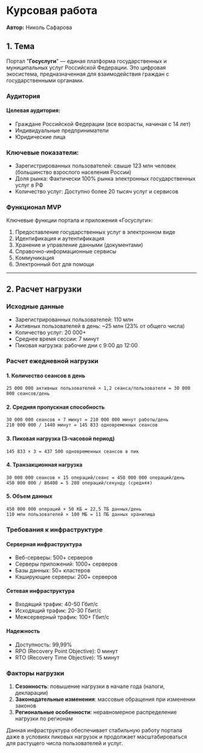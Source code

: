 # Курсовая работа  
**Автор:** Николь Сафарова

## 1. Тема  
Портал "**Госуслуги**" — единая платформа государственных и муниципальных услуг Российской Федерации. Это цифровая экосистема, предназначенная для взаимодействия граждан с государственными органами.


### Аудитория

#### Целевая аудитория:
- Граждане Российской Федерации (все возрасты, начиная с 14 лет) 
- Индивидуальные предприниматели  
- Юридические лица  

### Ключевые показатели:
- Зарегистрированных пользователей: свыше 123 млн человек (большинство взрослого населения России)  
- Доля рынка: Фактически 100% рынка электронных государственных услуг в РФ 
- Количество услуг: Доступно более 20 тысяч услуг и сервисов

### Функционал MVP

Ключевые функции портала и приложения «Госуслуги»:

 1. Предоставление государственных услуг в электронном виде
 2. Идентификация и аутентификация
 3. Хранение и управление данными (документами)
 4. Справочно-информационные сервисы
 5. Коммуникация
 6. Электронный бот для помощи
---

## 2. Расчет нагрузки

### Исходные данные
- Зарегистрированных пользователей: 110 млн
- Активных пользователей в день: ~25 млн (23% от общего числа)
- Количество услуг: 20 000+
- Среднее время сессии: 7 минут
- Пиковая нагрузка: рабочие дни с 9:00 до 12:00

### Расчет ежедневной нагрузки

#### 1. Количество сеансов в день
```
25 000 000 активных пользователей × 1,2 сеанса/пользователя = 30 000 000 сеансов/день
```

#### 2. Средняя пропускная способность
```
30 000 000 сеансов × 7 минут = 210 000 000 минут работы/день
210 000 000 / 1440 минут = 145 833 одновременных сеансов
```

#### 3. Пиковая нагрузка (3-часовой период)
```
145 833 × 3 = 437 500 одновременных сеансов в пик
```

#### 4. Транзакционная нагрузка
```
30 000 000 сеансов × 15 операций/сеанс = 450 000 000 операций/день
450 000 000 / 86400 = 5 208 операций/секунду (средняя)
```

#### 5. Объем данных
```
450 000 000 операций × 50 КБ = 22,5 ТБ данных/день
110 млн пользователей × 100 МБ = 11 ПБ данных хранилища
```

### Требования к инфраструктуре

#### Серверная инфраструктура
- Веб-серверы: 500+ серверов
- Серверы приложений: 1000+ серверов  
- Базы данных: 50+ кластеров
- Кэширующие серверы: 200+ серверов

#### Сетевая инфраструктура
- Входящий трафик: 40-50 Гбит/с
- Исходящий трафик: 20-30 Гбит/с
- Межсерверный трафик: 100+ Гбит/с

#### Надежность
- Доступность: 99,99%
- RPO (Recovery Point Objective): 0 минут
- RTO (Recovery Time Objective): 15 минут

### Факторы нагрузки
1. **Сезонность**: повышение нагрузки в начале года (налоги, декларации)
2. **Законодательные изменения**: массовые обращения при изменении законов
3. **Региональные особенности**: неравномерное распределение нагрузки по регионам

Данная инфраструктура обеспечивает стабильную работу портала даже в условиях пиковых нагрузок и продолжает масштабироваться для растущего числа пользователей и услуг.